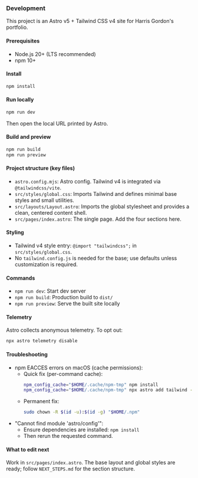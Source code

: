 ### Development

This project is an Astro v5 + Tailwind CSS v4 site for Harris Gordon's portfolio.

#### Prerequisites
- Node.js 20+ (LTS recommended)
- npm 10+

#### Install
```bash
npm install
```

#### Run locally
```bash
npm run dev
```
Then open the local URL printed by Astro.

#### Build and preview
```bash
npm run build
npm run preview
```

#### Project structure (key files)
- `astro.config.mjs`: Astro config. Tailwind v4 is integrated via `@tailwindcss/vite`.
- `src/styles/global.css`: Imports Tailwind and defines minimal base styles and small utilities.
- `src/layouts/Layout.astro`: Imports the global stylesheet and provides a clean, centered content shell.
- `src/pages/index.astro`: The single page. Add the four sections here.

#### Styling
- Tailwind v4 style entry: `@import "tailwindcss";` in `src/styles/global.css`.
- No `tailwind.config.js` is needed for the base; use defaults unless customization is required.

#### Commands
- `npm run dev`: Start dev server
- `npm run build`: Production build to `dist/`
- `npm run preview`: Serve the built site locally

#### Telemetry
Astro collects anonymous telemetry. To opt out:
```bash
npx astro telemetry disable
```

#### Troubleshooting
- npm EACCES errors on macOS (cache permissions):
  - Quick fix (per-command cache):
    ```bash
    npm_config_cache="$HOME/.cache/npm-tmp" npm install
    npm_config_cache="$HOME/.cache/npm-tmp" npx astro add tailwind --yes
    ```
  - Permanent fix:
    ```bash
    sudo chown -R $(id -u):$(id -g) "$HOME/.npm"
    ```
- "Cannot find module 'astro/config'":
  - Ensure dependencies are installed: `npm install`
  - Then rerun the requested command.

#### What to edit next
Work in `src/pages/index.astro`. The base layout and global styles are ready; follow `NEXT_STEPS.md` for the section structure.


